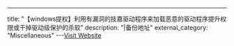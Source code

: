 ---
title: "【windows提权】利用有漏洞的技嘉驱动程序来加载恶意的驱动程序提升权限或干掉驱动级保护的杀软"
description: "|备份地址"
external_category: "Miscellaneous"
---[Visit Website](https://github.com/alxbrn/gdrv-loader)

